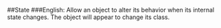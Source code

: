 ##State
###English:
Allow an object to alter its behavior when its internal state changes. The object will appear to change its class. 
